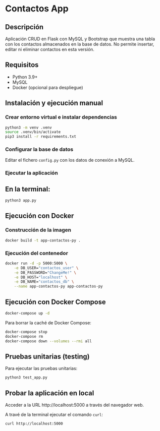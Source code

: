 # Contactos App

## Descripción

Aplicación CRUD en Flask con MySQL y Bootstrap que muestra una tabla con los contactos almacenados en la base de datos. No permite insertar, editar ni eliminar contactos en esta versión.

## Requisitos
- Python 3.9+
- MySQL
- Docker (opcional para despliegue)

## Instalación y ejecución manual

### Crear entorno virtual e instalar dependencias

```bash
python3 -m venv .venv
source .venv/bin/activate
pip3 install -r requirements.txt
```

### Configurar la base de datos

Editar el fichero `config.py` con los datos de conexión a MySQL.

### Ejecutar la aplicación

## En la terminal:

```bash
python3 app.py
```

## Ejecución con Docker

### Construcción de la imagen

```bash
docker build -t app-contactos-py .
```

### Ejecución del contenedor

```bash
docker run -d -p 5000:5000 \
    -e DB_USER="contactos_user" \
    -e DB_PASSWORD="ChangeMe!" \
    -e DB_HOST="localhost" \
    -e DB_NAME="contactos_db" \
    --name app-contactos-py app-contactos-py
```

## Ejecución con Docker Compose

```bash
docker-compose up -d
```

Para borrar la caché de Docker Compose:

```bash
docker-compose stop
docker-compose rm
docker-compose down --volumes --rmi all
```

## Pruebas unitarias (testing)

Para ejecutar las pruebas unitarias:

```bash
python3 test_app.py
```

## Probar la aplicación en local

Acceder a la URL http://localhost:5000 a través del navegador web.

A travé de la terminal ejecutar el comando `curl`:

```bash
curl http://localhost:5000
```

